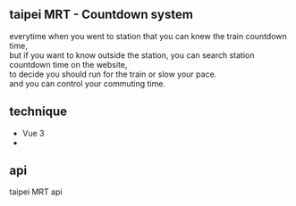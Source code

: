 ## taipei MRT - Countdown system

everytime when you went to station that you can knew the train countdown time, 
<br/>
but if you want to know outside the station, you can search station countdown time on the website,
<br/>
to decide you should run for the train or slow your pace.
<br/>
and you can control your commuting time.

## technique
* Vue 3
* 

## api
taipei MRT api
